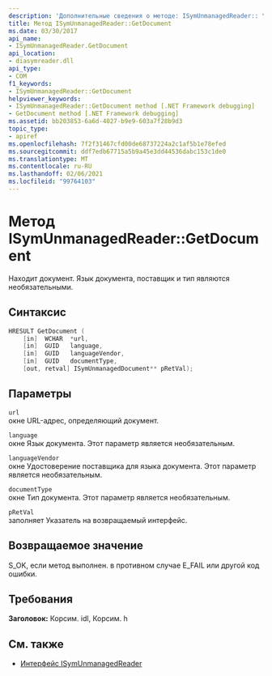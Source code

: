 ```yaml
---
description: 'Дополнительные сведения о методе: ISymUnmanagedReader:: \ Document'
title: Метод ISymUnmanagedReader::GetDocument
ms.date: 03/30/2017
api_name:
- ISymUnmanagedReader.GetDocument
api_location:
- diasymreader.dll
api_type:
- COM
f1_keywords:
- ISymUnmanagedReader::GetDocument
helpviewer_keywords:
- ISymUnmanagedReader::GetDocument method [.NET Framework debugging]
- GetDocument method [.NET Framework debugging]
ms.assetid: bb203853-6a6d-4027-b9e9-603a7f28b9d3
topic_type:
- apiref
ms.openlocfilehash: 7f2f31467cfd00de68737224a2c1af5b1e78efed
ms.sourcegitcommit: ddf7edb67715a5b9a45e3dd44536dabc153c1de0
ms.translationtype: MT
ms.contentlocale: ru-RU
ms.lasthandoff: 02/06/2021
ms.locfileid: "99764103"
---
```

# <a name="isymunmanagedreadergetdocument-method"></a>Метод ISymUnmanagedReader::GetDocument

Находит документ. Язык документа, поставщик и тип являются необязательными.  
  
## <a name="syntax"></a>Синтаксис  
  
```cpp  
HRESULT GetDocument (  
    [in]  WCHAR  *url,  
    [in]  GUID   language,  
    [in]  GUID   languageVendor,  
    [in]  GUID   documentType,  
    [out, retval] ISymUnmanagedDocument** pRetVal);  
```  
  
## <a name="parameters"></a>Параметры  

 `url`  
 окне URL-адрес, определяющий документ.  
  
 `language`  
 окне Язык документа. Этот параметр является необязательным.  
  
 `languageVendor`  
 окне Удостоверение поставщика для языка документа. Этот параметр является необязательным.  
  
 `documentType`  
 окне Тип документа. Этот параметр является необязательным.  
  
 `pRetVal`  
 заполняет Указатель на возвращаемый интерфейс.  
  
## <a name="return-value"></a>Возвращаемое значение  

 S_OK, если метод выполнен. в противном случае E_FAIL или другой код ошибки.  
  
## <a name="requirements"></a>Требования  

 **Заголовок:** Корсим. idl, Корсим. h  
  
## <a name="see-also"></a>См. также

- [Интерфейс ISymUnmanagedReader](isymunmanagedreader-interface.md)
